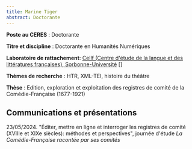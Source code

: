 ```yaml
---
title: Marine Tiger
abstract: Doctorante
---
```


**Poste au CERES** : Doctorante

**Titre et discipline** : Doctorante en Humanités Numériques

**Laboratoire de rattachement**: [Cellf (Centre d'étude de la langue et des littératures françaises),
Sorbonne-Université](https://cellf.cnrs.fr/) []

**Thèmes de recherche** : HTR, XML-TEI, histoire du théâtre

**Thèse** : Edition, exploration et exploitation des registres de comité de la Comédie-Française (1677-1921)

## Communications et présentations

23/05/2024. "Éditer, mettre en ligne et interroger les registres de comité (XVIIIe et XIXe siècles): méthodes et perspectives", journée d'étude *La Comédie-Française racontée par ses comités*
